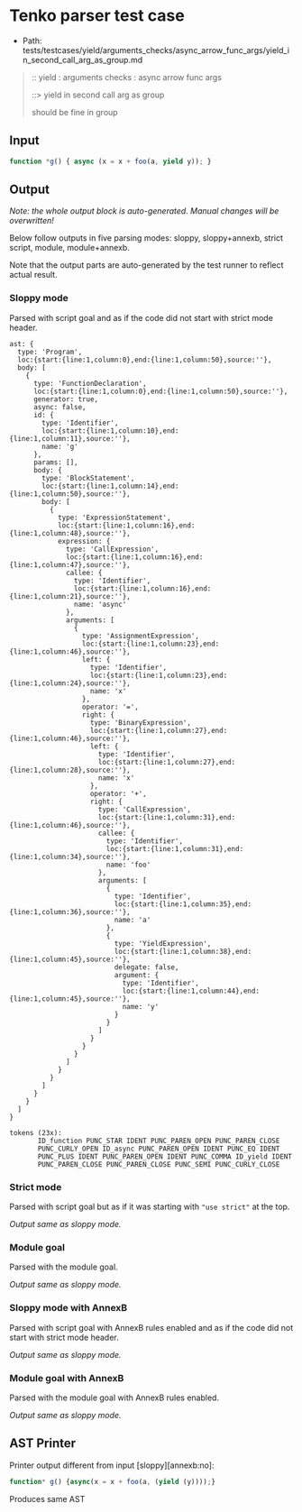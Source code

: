 # Tenko parser test case

- Path: tests/testcases/yield/arguments_checks/async_arrow_func_args/yield_in_second_call_arg_as_group.md

> :: yield : arguments checks : async arrow func args
>
> ::> yield in second call arg as group
>
> should be fine in group

## Input

`````js
function *g() { async (x = x + foo(a, yield y)); }
`````

## Output

_Note: the whole output block is auto-generated. Manual changes will be overwritten!_

Below follow outputs in five parsing modes: sloppy, sloppy+annexb, strict script, module, module+annexb.

Note that the output parts are auto-generated by the test runner to reflect actual result.

### Sloppy mode

Parsed with script goal and as if the code did not start with strict mode header.

`````
ast: {
  type: 'Program',
  loc:{start:{line:1,column:0},end:{line:1,column:50},source:''},
  body: [
    {
      type: 'FunctionDeclaration',
      loc:{start:{line:1,column:0},end:{line:1,column:50},source:''},
      generator: true,
      async: false,
      id: {
        type: 'Identifier',
        loc:{start:{line:1,column:10},end:{line:1,column:11},source:''},
        name: 'g'
      },
      params: [],
      body: {
        type: 'BlockStatement',
        loc:{start:{line:1,column:14},end:{line:1,column:50},source:''},
        body: [
          {
            type: 'ExpressionStatement',
            loc:{start:{line:1,column:16},end:{line:1,column:48},source:''},
            expression: {
              type: 'CallExpression',
              loc:{start:{line:1,column:16},end:{line:1,column:47},source:''},
              callee: {
                type: 'Identifier',
                loc:{start:{line:1,column:16},end:{line:1,column:21},source:''},
                name: 'async'
              },
              arguments: [
                {
                  type: 'AssignmentExpression',
                  loc:{start:{line:1,column:23},end:{line:1,column:46},source:''},
                  left: {
                    type: 'Identifier',
                    loc:{start:{line:1,column:23},end:{line:1,column:24},source:''},
                    name: 'x'
                  },
                  operator: '=',
                  right: {
                    type: 'BinaryExpression',
                    loc:{start:{line:1,column:27},end:{line:1,column:46},source:''},
                    left: {
                      type: 'Identifier',
                      loc:{start:{line:1,column:27},end:{line:1,column:28},source:''},
                      name: 'x'
                    },
                    operator: '+',
                    right: {
                      type: 'CallExpression',
                      loc:{start:{line:1,column:31},end:{line:1,column:46},source:''},
                      callee: {
                        type: 'Identifier',
                        loc:{start:{line:1,column:31},end:{line:1,column:34},source:''},
                        name: 'foo'
                      },
                      arguments: [
                        {
                          type: 'Identifier',
                          loc:{start:{line:1,column:35},end:{line:1,column:36},source:''},
                          name: 'a'
                        },
                        {
                          type: 'YieldExpression',
                          loc:{start:{line:1,column:38},end:{line:1,column:45},source:''},
                          delegate: false,
                          argument: {
                            type: 'Identifier',
                            loc:{start:{line:1,column:44},end:{line:1,column:45},source:''},
                            name: 'y'
                          }
                        }
                      ]
                    }
                  }
                }
              ]
            }
          }
        ]
      }
    }
  ]
}

tokens (23x):
       ID_function PUNC_STAR IDENT PUNC_PAREN_OPEN PUNC_PAREN_CLOSE
       PUNC_CURLY_OPEN ID_async PUNC_PAREN_OPEN IDENT PUNC_EQ IDENT
       PUNC_PLUS IDENT PUNC_PAREN_OPEN IDENT PUNC_COMMA ID_yield IDENT
       PUNC_PAREN_CLOSE PUNC_PAREN_CLOSE PUNC_SEMI PUNC_CURLY_CLOSE
`````

### Strict mode

Parsed with script goal but as if it was starting with `"use strict"` at the top.

_Output same as sloppy mode._

### Module goal

Parsed with the module goal.

_Output same as sloppy mode._

### Sloppy mode with AnnexB

Parsed with script goal with AnnexB rules enabled and as if the code did not start with strict mode header.

_Output same as sloppy mode._

### Module goal with AnnexB

Parsed with the module goal with AnnexB rules enabled.

_Output same as sloppy mode._

## AST Printer

Printer output different from input [sloppy][annexb:no]:

````js
function* g() {async(x = x + foo(a, (yield (y))));}
````

Produces same AST
